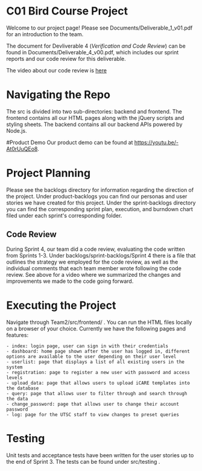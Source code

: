 # C01 Bird Course Project

Welcome to our project page! Please see Documents/Deliverable_1_v01.pdf for an introduction to the team.

The document for Devliverable 4 (*Verification and Code Review*) can be found in Documents/Deliverable_4_v00.pdf, which includes our sprint reports and our code review for this deliverable.

The video about our code review is [here](https://drive.google.com/open?id=1kRGLnqUvsUH7xK6t5qBPXJMZz7t62NSz)

# Navigating the Repo
The src is divided into two sub-directories: backend and frontend. The frontend contains all our HTML pages along with the jQuery scripts and styling sheets.
The backend contains all our backend APIs powered by Node.js.

#Product Demo
Our product demo can be found at https://youtu.be/-At0rUuQEo8.

# Project Planning
Please see the backlogs directory for information regarding the direction of the project. Under product-backlogs you can find our personas and user stories we have created for this project. Under the sprint-backlogs directory you can find the corresponding sprint plan, execution, and burndown chart filed under each sprint's corresponding folder.
## Code Review
During Sprint 4, our team did a code review, evaluating the code written from Sprints 1-3. Under backlogs/sprint-backlogs/Sprint 4 there is a file that outlines the strategy we employed for the code review, as well as the individual comments that each team member wrote following the code review. See above for a video where we summarized the changes and improvements we made to the code going forward.

# Executing the Project
Navigate through Team2/src/frontend/ . You can run the HTML files locally on a browser of your choice. Currently we have
the following pages and features:
```
- index: login page, user can sign in with their credentials
- dashboard: home page shown after the user has logged in, different options are available to the user depending on their user level
- userlist: page that displays a list of all existing users in the system
- registration: page to register a new user with password and access levels
- upload_data: page that allows users to upload iCARE templates into the database
- query: page that allows user to filter through and search through the data
- change_password: page that allows user to change their account password
- log: page for the UTSC staff to view changes to preset queries
```
# Testing
Unit tests and acceptance tests have been written for the user stories up to the end of Sprint 3. The tests can be found under src/testing .
